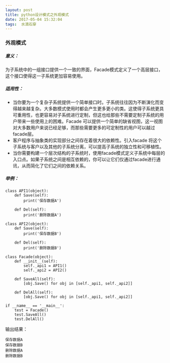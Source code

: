 ```yaml
---
layout: post
title: python设计模式之外观模式
date: 2017-05-04 15:32:04
tags:  水滴石穿
---
```

### 外观模式

##### 意义：
为子系统中的一组接口提供一个一致的界面，Facade模式定义了一个高层接口，这个接口使得这一子系统更加容易使用。
##### 适用性：
- 当你要为一个复杂子系统提供一个简单接口时。子系统往往因为不断演化而变得越来越复杂。大多数模式使用时都会产生更多更小的类。这使得子系统更具可重用性，也更容易对子系统进行定制，但这也给那些不需要定制子系统的用户带来一些使用上的困难。Facade 可以提供一个简单的缺省视图，这一视图对大多数用户来说已经足够，而那些需要更多的可定制性的用户可以越过facade层。
- 客户程序与抽象类的实现部分之间存在着很大的依赖性。引入facade 将这个子系统与客户以及其他的子系统分离，可以提高子系统的独立性和可移植性。
- 当你需要构建一个层次结构的子系统时，使用facade模式定义子系统中每层的入口点。如果子系统之间是相互依赖的，你可以让它们仅通过facade进行通讯，从而简化了它们之间的依赖关系。

##### 举例：
```
class API1(object):
    def Save(self):
        print('保存数据A')

    def Del(self):
        print('删除数据A')

class API2(object):
    def Save(self):
        print('保存数据B')

    def Del(self):
        print('删除数据B')

class Facade(object):
    def __init__(self):
        self._api1 = API1()
        self._api2 = API2()

    def SaveAll(self):
        [obj.Save() for obj in [self._api1, self._api2]]

    def DelAll(self):
        [obj.Save() for obj in [self._api1, self._api2]]

if __name__ == '__main__':
    test = Facade()
    test.SaveAll()
    test.DelAll()
```

输出结果：
```
保存数据A
保存数据B
删除数据A
删除数据B
```